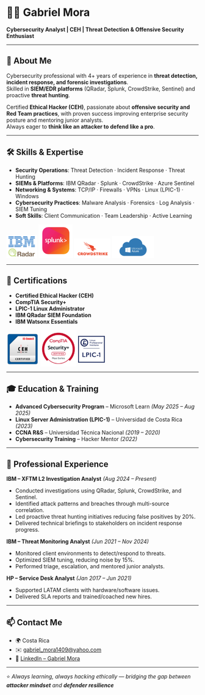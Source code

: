 # 👨‍💻 Gabriel Mora  

**Cybersecurity Analyst | CEH | Threat Detection & Offensive Security Enthusiast**  

---

## 🚀 About Me  
Cybersecurity professional with 4+ years of experience in **threat detection, incident response, and forensic investigations**.  
Skilled in **SIEM/EDR platforms** (QRadar, Splunk, CrowdStrike, Sentinel) and proactive **threat hunting**.  

Certified **Ethical Hacker (CEH)**, passionate about **offensive security and Red Team practices**, with proven success improving enterprise security posture and mentoring junior analysts.  
Always eager to **think like an attacker to defend like a pro**.  

---

## 🛠️ Skills & Expertise  
- **Security Operations**: Threat Detection · Incident Response · Threat Hunting  
- **SIEMs & Platforms**: IBM QRadar · Splunk · CrowdStrike · Azure Sentinel  
- **Networking & Systems**: TCP/IP · Firewalls · VPNs · Linux (LPIC-1) · Windows  
- **Cybersecurity Practices**: Malware Analysis · Forensics · Log Analysis · SIEM Tuning  
- **Soft Skills**: Client Communication · Team Leadership · Active Learning  

<p align="left">
  <img src="https://github.com/GaboO-x/GaboO-x/blob/main/Qradar2.png" alt="IBM QRadar" width="80" style="margin-top:0px;"/>
  <img src="https://github.com/GaboO-x/GaboO-x/blob/main/Splunk2.png" alt="Splunk" width="90" style="margin-top:0px;"/>
  <img src="https://github.com/GaboO-x/GaboO-x/blob/main/Crowdstrike2.png" alt="CrowdStrike" width="95" style="margin-top:0px;"/>
  <img src="https://github.com/GaboO-x/GaboO-x/blob/main/Azure2.png" alt="Azure Sentinel" width="110" style="margin-top:0px;"/>
</p>

---

## 📜 Certifications  
- **Certified Ethical Hacker (CEH)**  
- **CompTIA Security+**  
- **LPIC-1 Linux Administrator**  
- **IBM QRadar SIEM Foundation**  
- **IBM Watsonx Essentials**
  
<p align="left">
  <img src="https://github.com/GaboO-x/GaboO-x/blob/main/CEH.png" alt="Certified Ethical Hacker" width="85" style="vertical-align:middle; margin-top:5px;"/>
  <img src="https://github.com/GaboO-x/GaboO-x/blob/main/SecPlus2.png" alt="CompTIA Security+" width="95" style="vertical-align:middle; margin-top:0px;"/>
  <img src="https://github.com/GaboO-x/GaboO-x/blob/main/Lpic1.png" alt="LPIC-1 Linux Administrator" width="70" style="vertical-align:middle; margin-top:5px;"/>
</p>

---

## 🎓 Education & Training  
- **Advanced Cybersecurity Program** – Microsoft Learn *(May 2025 – Aug 2025)*  
- **Linux Server Administration (LPIC-1)** – Universidad de Costa Rica *(2023)*  
- **CCNA R&S** – Universidad Técnica Nacional *(2019 – 2020)*  
- **Cybersecurity Training** – Hacker Mentor *(2022)*  

---

## 💼 Professional Experience  
**IBM – XFTM L2 Investigation Analyst** *(Aug 2024 – Present)*  
- Conducted investigations using QRadar, Splunk, CrowdStrike, and Sentinel.  
- Identified attack patterns and breaches through multi-source correlation.  
- Led proactive threat hunting initiatives reducing false positives by 20%.  
- Delivered technical briefings to stakeholders on incident response progress.  

**IBM – Threat Monitoring Analyst** *(Jun 2021 – Nov 2024)*  
- Monitored client environments to detect/respond to threats.  
- Optimized SIEM tuning, reducing noise by 15%.  
- Performed triage, escalation, and mentored junior analysts.  

**HP – Service Desk Analyst** *(Jan 2017 – Jun 2021)*  
- Supported LATAM clients with hardware/software issues.  
- Delivered SLA reports and trained/coached new hires.  

---

## 📫 Contact Me  
- 🌍 Costa Rica  
- ✉️ [gabriel_mora1409@yahoo.com](mailto:gabriel_mora1409@yahoo.com)  
- 🔗 [LinkedIn – Gabriel Mora](https://www.linkedin.com/in/gabriel-mora-b33320b1)  

---
⭐️ *Always learning, always hacking ethically — bridging the gap between **attacker mindset** and **defender resilience***  
